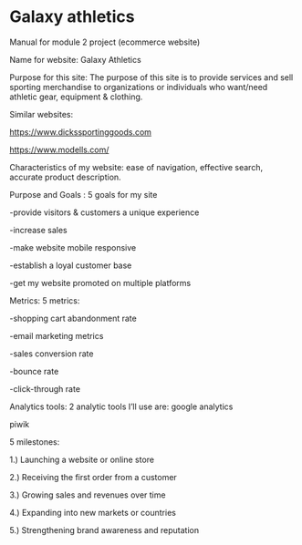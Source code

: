 # Galaxy athletics


Manual for module 2 project (ecommerce website)

Name for website: Galaxy Athletics

Purpose for this site: The purpose of this site is to provide services and sell sporting merchandise to organizations or individuals who want/need athletic gear, equipment & clothing.

Similar websites: 

https://www.dickssportinggoods.com

https://www.modells.com/

Characteristics of my website: ease of navigation, effective search, accurate product description.

Purpose and Goals : 5 goals for my site 

-provide visitors & customers a unique experience

-increase sales 

-make website mobile responsive

-establish a loyal customer base

-get my website promoted on multiple platforms

Metrics: 5 metrics:

-shopping cart abandonment rate

-email marketing metrics

-sales conversion rate

-bounce rate 

-click-through rate

Analytics tools:
 2 analytic tools I’ll use are:
 google analytics
 
 piwik

5 milestones:

1.) Launching a website or online store

2.) Receiving the first order from a customer

3.) Growing sales and revenues over time

4.) Expanding into new markets or countries

5.) Strengthening brand awareness and reputation

